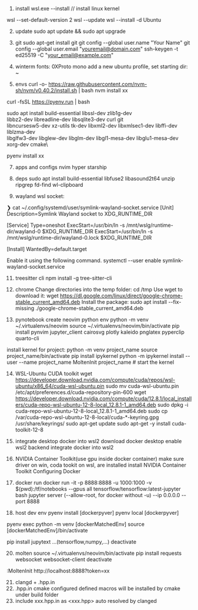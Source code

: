 1. install
wsl.exe --install // install linux kernel

wsl --set-default-version 2
wsl --update
wsl --install -d Ubuntu


2. update
sudo apt update && sudo apt upgrade

3. git
sudo apt-get install git
git config --global user.name "Your Name"
git config --global user.email "youremail@domain.com"
ssh-keygen -t ed25519 -C "your_email@example.com"

4. winterm
fonts: 0XProto mono
add a new ubuntu profile, set starting dir: ~

5. envs
curl -o- https://raw.githubusercontent.com/nvm-sh/nvm/v0.40.2/install.sh | bash
nvm install xx

curl -fsSL https://pyenv.run | bash

sudo apt install build-essential libssl-dev zlib1g-dev \
libbz2-dev libreadline-dev libsqlite3-dev curl git \
libncursesw5-dev xz-utils tk-dev libxml2-dev libxmlsec1-dev libffi-dev liblzma-dev \
libglfw3-dev libglew-dev libglm-dev libgl1-mesa-dev libglu1-mesa-dev xorg-dev cmake\


pyenv install xx

7. apps and configs
nvim
hyper
starship


9. deps
sudo apt install build-essential libfuse2 libasound2t64 unzip ripgrep fd-find wl-clipboard

10. wayland wsl socket:

❯ cat ~/.config/systemd/user/symlink-wayland-socket.service
[Unit]
Description=Symlink Wayland socket to XDG_RUNTIME_DIR

[Service]
Type=oneshot
ExecStart=/usr/bin/ln -s /mnt/wslg/runtime-dir/wayland-0      $XDG_RUNTIME_DIR
ExecStart=/usr/bin/ln -s /mnt/wslg/runtime-dir/wayland-0.lock $XDG_RUNTIME_DIR

[Install]
WantedBy=default.target


Enable it using the following command.
systemctl --user enable symlink-wayland-socket.service


11. treesitter cli
npm install -g tree-sitter-cli


12. chrome
Change directories into the temp folder: cd /tmp
Use wget to download it: wget https://dl.google.com/linux/direct/google-chrome-stable_current_amd64.deb
Install the package: sudo apt install --fix-missing ./google-chrome-stable_current_amd64.deb

13. pynotebook
create neovim python env
python -m venv ~/.virtualenvs/neovim
source ~/.virtualenvs/neovim/bin/activate
pip install pynvim jupyter_client cairosvg plotly kaleido pnglatex pyperclip quarto-cli 

install kernel for project:
python -m venv project_name
source project_name/bin/activate 
pip install ipykernel
python -m ipykernel install --user --name project_name
MoltenInit project_name # start the kernel

14. WSL-Ubuntu CUDA toolkit 
wget https://developer.download.nvidia.com/compute/cuda/repos/wsl-ubuntu/x86_64/cuda-wsl-ubuntu.pin
sudo mv cuda-wsl-ubuntu.pin /etc/apt/preferences.d/cuda-repository-pin-600
wget https://developer.download.nvidia.com/compute/cuda/12.8.1/local_installers/cuda-repo-wsl-ubuntu-12-8-local_12.8.1-1_amd64.deb
sudo dpkg -i cuda-repo-wsl-ubuntu-12-8-local_12.8.1-1_amd64.deb
sudo cp /var/cuda-repo-wsl-ubuntu-12-8-local/cuda-*-keyring.gpg /usr/share/keyrings/
sudo apt-get update
sudo apt-get -y install cuda-toolkit-12-8

15. integrate desktop docker into wsl2
download docker desktop
enable wsl2 backend
integrate docker into wsl2

16. NVIDIA  Container Toolkit(use gpu inside docker container)
make sure driver on win, coda tookit on wsl, are installed
install NVIDIA Container Toolkit
Configuring Docker

17. docker run
docker run -it -p 8888:8888 -u 1000:1000 -v $(pwd):/tf/notebooks --gpus all tensorflow/tensorflow:latest-jupyter bash
jupyter server (--allow-root, for docker without -u) --ip 0.0.0.0 --port 8888


18. host dev env
pyenv install [dockerpyver]
pyenv local [dockerpyver]

pyenv exec python -m venv [dockerMatchedEnv]
source [dockerMatchedEnv]/bin/activate

pip install jupytext ...(tensorflow,numpy,...)
deactivate

20. molten
source ~/.virtualenvs/neovim/bin/activate
pip install requests websocket websocket-client
deactivate

:MoltenInit http://localhost:8888?token=xx

21. clangd + .hpp.in
1. .hpp.in cmake configured defined macros will be installed by cmake under build folder
2. include xxx.hpp.in as <xxx.hpp> auto resolved by clanged

